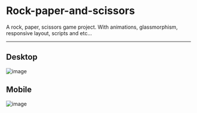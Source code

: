 # Rock-paper-and-scissors

A rock, paper, scissors game project.  With animations, glassmorphism, responsive layout, scripts and etc...

-------------------------------

## Desktop

![image](https://github.com/sousa-p/Rock-paper-and-scissors/assets/97417230/571fbfec-12c3-4e48-86b3-742c02cc6fa7)


## Mobile

![image](https://github.com/sousa-p/Rock-paper-and-scissors/assets/97417230/5b5d6fca-7143-4ad3-a8ec-98d49d2f4582)
